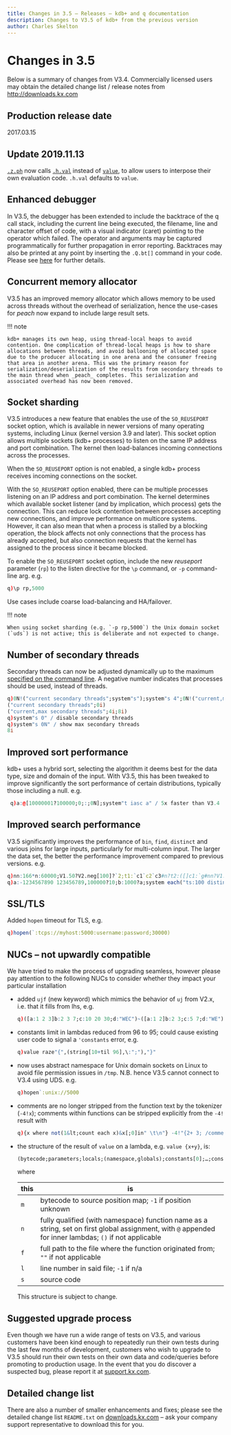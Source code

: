 ```yaml
---
title: Changes in 3.5 – Releases – kdb+ and q documentation
description: Changes to V3.5 of kdb+ from the previous version
author: Charles Skelton
---
```

# Changes in 3.5




Below is a summary of changes from V3.4. Commercially licensed users may obtain the detailed change list / release notes from <http://downloads.kx.com>


## Production release date

2017.03.15


## Update 2019.11.13

[`.z.ph`](../ref/dotz.md#zph-http-get) now calls [`.h.val`](../ref/doth.md#hval-value) instead of [`value`](../ref/value.md), to allow users to interpose their own evaluation code. `.h.val` defaults to `value`.


## Enhanced debugger

In V3.5, the debugger has been extended to include the backtrace of the q call stack, including the current line being executed, the filename, line and character offset of code, with a visual indicator (caret) pointing to the operator which failed. The operator and arguments may be captured programmatically for further propagation in error reporting. Backtraces may also be printed at any point by inserting the `.Q.bt[]` command in your code. Please see [here](../basics/debug.md) for further details.


## Concurrent memory allocator

V3.5 has an improved memory allocator which allows memory to be used across threads without the overhead of serialization, hence the use-cases for _peach_ now expand to include large result sets. 

!!! note 

    kdb+ manages its own heap, using thread-local heaps to avoid contention. One complication of thread-local heaps is how to share allocations between threads, and avoid ballooning of allocated space due to the producer allocating in one arena and the consumer freeing that area in another arena. This was the primary reason for serialization/deserialization of the results from secondary threads to the main thread when _peach_ completes. This serialization and associated overhead has now been removed.


## Socket sharding

V3.5 introduces a new feature that enables the use of the `SO_REUSEPORT` socket option, which is available in newer versions of many operating systems, including Linux (kernel version 3.9 and later). This socket option allows multiple sockets (kdb+ processes) to listen on the same IP address and port combination. The kernel then load-balances incoming connections across the processes.

When the `SO_REUSEPORT` option is not enabled, a single kdb+ process receives incoming connections on the socket.

With the `SO_REUSEPORT` option enabled, there can be multiple processes listening on an IP address and port combination. The kernel determines which available socket listener (and by implication, which process) gets the connection. This can reduce lock contention between processes accepting new connections, and improve performance on multicore systems. However, it can also mean that when a process is stalled by a blocking operation, the block affects not only connections that the process has already accepted, but also connection requests that the kernel has assigned to the process since it became blocked.

To enable the `SO_REUSEPORT` socket option, include the new _reuseport_ parameter (`rp`) to the listen directive for the `\p` command, or `-p` command-line arg. e.g.

```q
q)\p rp,5000
```
Use cases include coarse load-balancing and HA/failover.

!!! note

    When using socket sharding (e.g. `-p rp,5000`) the Unix domain socket (`uds`) is not active; this is deliberate and not expected to change.


## Number of secondary threads

Secondary threads can now be adjusted dynamically up to the maximum [specified on the command line](../basics/syscmds.md#s-number-of-secondary-threads). A negative number indicates that processes should be used, instead of threads.

```q
q)0N!("current secondary threads";system"s");system"s 4";0N!("current,max secondary threads";system"s";system"s 0N"); / q -s 8
("current secondary threads";0i)
("current,max secondary threads";4i;8i)
q)system"s 0" / disable secondary threads
q)system"s 0N" / show max secondary threads
8i
```


## Improved sort performance

kdb+ uses a hybrid sort, selecting the algorithm it deems best for the data type, size and domain of the input. With V3.5, this has been tweaked to improve significantly the sort performance of certain distributions, typically those including a null. e.g.

```q
 q)a:@[10000001?100000;0;:;0N];system"t iasc a" / 5x faster than V3.4
```


## Improved search performance

V3.5 significantly improves the performance of `bin`, `find`, `distinct` and various joins for large inputs, particularly for multi-column input. The larger the data set, the better the performance improvement compared to previous versions. e.g.

```q
q)nn:166*n:60000;V1.50?V2.neg[100]?`2;t1:`c1`c2`c3#n?t2:([]c1:`g#nn?V1.c2:nn?V1.c3:nn?V2.val:nn?100);system"ts t1 lj 3!t2" / 100x faster than V3.4
q)a:-1234567890 123456789,100000?10;b:1000?a;system each("ts:100 distinct a";"ts:1000 a?b") / 30% faster than V3.4
```


## SSL/TLS

Added `hopen` timeout for TLS, e.g.

```q
q)hopen(`:tcps://myhost:5000:username:password;30000)
```


## NUCs – not upwardly compatible

We have tried to make the process of upgrading seamless, however please pay attention to the following NUCs to consider whether they impact your particular installation

- added `ujf` (new keyword) which mimics the behavior of `uj` from V2.x, i.e. that it fills from lhs, e.g.

    ```q
    q)([a:1 2 3]b:2 3 7;c:10 20 30;d:"WEC")~([a:1 2]b:2 3;c:5 7;d:"WE")ujf([a:1 2 3]b:2 3 7;c:10 20 30;d:"  C")
    ```

- constants limit in lambdas reduced from 96 to 95; could cause existing user code to signal a `'constants` error, e.g.

    ```q
    q)value raze"{",(string[10+til 96],\:";"),"}"
    ```

- now uses abstract namespace for Unix domain sockets on Linux to avoid file permission issues in `/tmp`.
N.B. hence V3.5 cannot connect to V3.4 using UDS. e.g.

    ```q
    q)hopen`:unix://5000
    ```

- comments are no longer stripped from the function text by the tokenizer (`-4!x`); comments within functions can be stripped explicitly from the `-4!` result with

    ```q
    q){x where not(1&lt;count each x)&x[;0]in" \t\n"} -4!"{2+ 3; /comment\n3\n\t/ another comment\n \n/yet another\n /and one more\n}"
    ```

- the structure of the result of `value` on a lambda, e.g. `value {x+y}`, is:

    ```q
    (bytecode;parameters;locals;(namespace,globals);constants[0];…;constants[n];m;n;f;l;s)
    ```

    where

    this | is
    -----|------
    `m`  | bytecode to source position map; `-1` if position unknown
    `n`  | fully qualified (with namespace) function name as a string, set on first global assignment, with `@` appended for inner lambdas; `()` if not applicable
    `f`  | full path to the file where the function originated from; `""` if not applicable
    `l`  | line number in said file; `-1` if n/a
    `s`  | source code

    This structure is subject to change.


## Suggested upgrade process

Even though we have run a wide range of tests on V3.5, and various customers have been kind enough to repeatedly run their own tests during the last few months of development, customers who wish to upgrade to V3.5 should run their own tests on their own data and code/queries before promoting to production usage. In the event that you do discover a suspected bug, please report it at [support.kx.com](https://support.kx.com).


## Detailed change list

There are also a number of smaller enhancements and fixes; please see the detailed change list `README.txt` on [downloads.kx.com](https://downloads.kx.com) – ask your company support representative to download this for you.